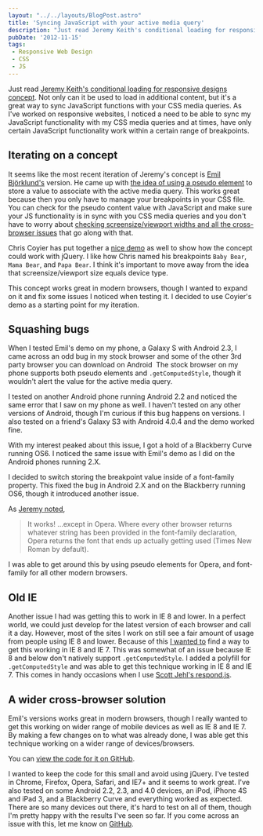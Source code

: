 ```yaml
---
layout: "../../layouts/BlogPost.astro"
title: 'Syncing JavaScript with your active media query'
description: "Just read Jeremy Keith's conditional loading for responsive designs concept . Not only can it be used to load in additional content, but it…"
pubDate: '2012-11-15'
tags:
 - Responsive Web Design
 - CSS
 - JS
---
```


Just read [Jeremy Keith's conditional loading for responsive designs concept](https://24ways.org/2011/conditional-loading-for-responsive-designs). Not only can it be used to load in additional content, but it's a great way to sync JavaScript functions with your CSS media queries. As I've worked on responsive websites, I noticed a need to be able to sync my JavaScript functionality with my CSS media queries and at times, have only certain JavaScript functionality work within a certain range of breakpoints.

## Iterating on a concept

It seems like the most recent iteration of Jeremy's concept is [Emil Björklund's](https://github.com/emilbjorklund) version. He came up with [the idea of using a pseudo element](https://gist.github.com/emilbjorklund/2481019) to store a value to associate with the active media query. This works great because then you only have to manage your breakpoints in your CSS file. You can check for the pseudo content value with JavaScript and make sure your JS functionality is in sync with you CSS media queries and you don't have to worry about [checking screensize/viewport widths and all the cross-browser issues](http://tripleodeon.com/2011/12/first-understand-your-screen/) that go along with that.

Chris Coyier has put together a [nice demo](https://css-tricks.com/examples/ConditionalCSS/) as well to show how the concept could work with jQuery. I like how Chris named his breakpoints `Baby Bear`, `Mama Bear`, and `Papa Bear`. I think it's important to move away from the idea that screensize/viewport size equals device type.

This concept works great in modern browsers, though I wanted to expand on it and fix some issues I noticed when testing it. I decided to use Coyier's demo as a starting point for my iteration.

## Squashing bugs

When I tested Emil's demo on my phone, a Galaxy S with Android 2.3, I came across an odd bug in my stock browser and some of the other 3rd party browser you can download on Android  The stock browser on my phone supports both pseudo elements and `.getComputedStyle`, though it wouldn't alert the value for the active media query.

I tested on another Android phone running Android 2.2 and noticed the same error that I saw on my phone as well. I haven't tested on any other versions of Android, though I'm curious if this bug happens on versions. I also tested on a friend's Galaxy S3 with Android 4.0.4 and the demo worked fine.

With my interest peaked about this issue, I got a hold of a Blackberry Curve running OS6. I noticed the same issue with Emil's demo as I did on the Android phones running 2.X.

I decided to switch storing the breakpoint value inside of a font-family property. This fixed the bug in Android 2.X and on the Blackberry running OS6, though it introduced another issue.

As [Jeremy noted](https://adactio.com/journal/5429/),

> It works! …except in Opera. Where every other browser returns whatever string has been provided in the font-family declaration, Opera returns the font that ends up actually getting used (Times New Roman by default).

I was able to get around this by using pseudo elements for Opera, and font-family for all other modern browsers.

## Old IE

Another issue I had was getting this to work in IE 8 and lower. In a perfect world, we could just develop for the latest version of each browser and call it a day. However, most of the sites I work on still see a fair amount of usage from people using IE 8 and lower. Because of this [I wanted to](https://twitter.com/bjankord/status/197126937926311936) find a way to get this working in IE 8 and IE 7. This was somewhat of an issue because IE 8 and below don't natively support `.getComputedStyle`. I added a polyfill for `.getComputedStyle` and was able to get this technique working in IE 8 and IE 7. This comes in handy occasions when I use [Scott Jehl's respond.js](https://github.com/scottjehl/Respond).

## A wider cross-browser solution

Emil's versions works great in modern browsers, though I really wanted to get this working on wider range of mobile devices as well as IE 8 and IE 7. By making a few changes on to what was already done, I was able get this technique working on a wider range of devices/browsers.

You can [view the code for it on GitHub](https://github.com/bjankord/Media-Query-Sync).

I wanted to keep the code for this small and avoid using jQuery. I've tested in Chrome, Firefox, Opera, Safari, and IE7+ and it seems to work great. I've also tested on some Android 2.2, 2.3, and 4.0 devices, an iPod, iPhone 4S and iPad 3, and a Blackberry Curve and everything worked as expected. There are so many devices out there, it's hard to test on all of them, though I'm pretty happy with the results I've seen so far. If you come across an issue with this, let me know on [GitHub](https://github.com/bjankord/Media-Query-Sync).
